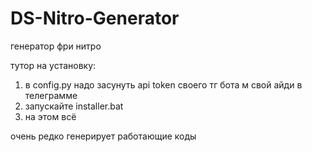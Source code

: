 # DS-Nitro-Generator
генератор фри нитро

тутор на установку:
1) в config.py надо засунуть api token своего тг бота м свой айди в телеграмме
2) запускайте installer.bat 
3) на этом всё

очень редко генерирует работающие коды
